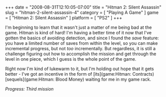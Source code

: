 +++
date = "2008-08-31T12:10:05-07:00"
title = "Hitman 2: Silent Assassin"
slug = "hitman-2-silent-assassin-4"
category = [ "Playing A Game" ]
game = [ "Hitman 2: Silent Assassin" ]
platform = [ "PS2" ]
+++

I'm beginning to learn that it wasn't just a matter of me being bad at the game.  Hitman is kind of hard!  I'm having a better time of it now that I've gotten the basics of avoiding detection, and since I found the <i>save</i> feature: you have a limited number of saves from within the level, so you can make incremental progress, but not <i>too</i> incrementally.  But regardless, it is still a challenge figuring out how to accomplish the mission and get through the level in one piece, which I guess is the whole point of the game.

Right now I'm kind of lukewarm to it, but I'm holding out hope that it gets better - I've got an incentive in the form of [its](game:Hitman: Contracts) [sequels](game:Hitman: Blood Money) waiting for me in my game rack.

<i>Progress: Third mission</i>